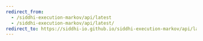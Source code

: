```yaml
---
redirect_from:
  - /siddhi-execution-markov/api/latest
  - /siddhi-execution-markov/api/latest/
redirect_to: https://siddhi-io.github.io/siddhi-execution-markov/api/latest/
---
```


